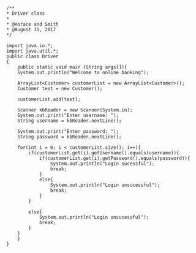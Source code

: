	/**  
	* Driver class  
	*  
	* @Horace and Smith 
	* @August 31, 2017
	*/  

	import java.io.*;  
	import java.util.*;  
	public class Driver  
	{  
		public static void main (String args[]){  
		System.out.println("Welcome to online banking");  

		ArrayList<Customer> customerList = new ArrayList<Customer>();  
		Customer test = new Customer();  

		customerList.add(test);  

		Scanner kbReader = new Scanner(System.in);  
		System.out.print("Enter username: ");  
		String username = kbReader.nextLine();  

		System.out.print("Enter password: ");  
		String password = kbReader.nextLine();

		for(int i = 0; i < customerList.size(); i++){  
			if(customerList.get(i).getUsername().equals(username)){  
				if(customerList.get(i).getPassword().equals(password)){  
					System.out.println("Login sucessful");  
					break;  
				}  
				else{  
					System.out.println("Login unsucessful");  
					break;  
				}  
			}  
			
			else{  
				System.out.println("Login unsucessful");  
				break;  
			}  
		}  
	    }  
	}  
